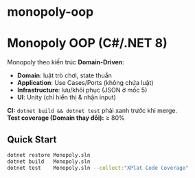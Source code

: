 # monopoly-oop
# Monopoly OOP (C#/.NET 8)

Monopoly theo kiến trúc **Domain-Driven**:
- **Domain**: luật trò chơi, state thuần
- **Application**: Use Cases/Ports (không chứa luật)
- **Infrastructure**: lưu/khôi phục (JSON ở mốc 5)
- **UI**: Unity (chỉ hiển thị & nhận input)

**CI:** `dotnet build && dotnet test` phải xanh trước khi merge.  
**Test coverage (Domain thay đổi):** ≥ 80%

## Quick Start
```bash
dotnet restore Monopoly.sln
dotnet build   Monopoly.sln
dotnet test    Monopoly.sln --collect:"XPlat Code Coverage"
